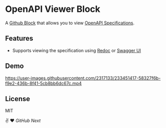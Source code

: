 # OpenAPI Viewer Block

A [Github Block](https://blocks.githubnext.com/) that allows you to view [OpenAPI Specifications](https://swagger.io/specification/).


## Features

- Supports viewing the specification using [Redoc](https://redocly.com/redoc/) or [Swagger UI](https://swagger.io/tools/swagger-ui/)

## Demo

https://user-images.githubusercontent.com/2317133/233451417-58327f6b-f9e2-436b-8f41-5cb8bb6dc67c.mp4

## License

MIT

✌️ ❤️
_GitHub Next_
